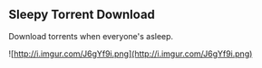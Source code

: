 Sleepy Torrent Download
---
Download torrents when everyone's asleep.

![http://i.imgur.com/J6gYf9i.png](http://i.imgur.com/J6gYf9i.png)
